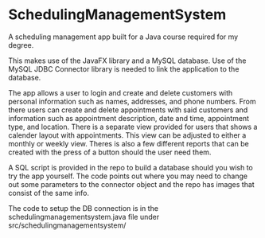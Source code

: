 # SchedulingManagementSystem
A scheduling management app built for a Java course required for my degree.

This makes use of the JavaFX library and a MySQL database.
Use of the MySQL JDBC Connector library is needed to link the application to the database.

The app allows a user to login and create and delete customers with personal information such as names, addresses, and phone numbers.
From there users can create and delete appointments with said customers and information such as appointment description, date and time, appointment type, and location.
There is a separate view provided for users that shows a calender layout with appointments. This view can be adjusted to either a monthly or weekly view.
Theres is also a few different reports that can be created with the press of a button should the user need them.

A SQL script is provided in the repo to build a database should you wish to try the app yourself.
The code points out where you may need to change out some parameters to the connector object and the repo has images that consist of the same info.

The code to setup the DB connection is in the schedulingmanagementsystem.java file under src/schedulingmanagementsystem/
